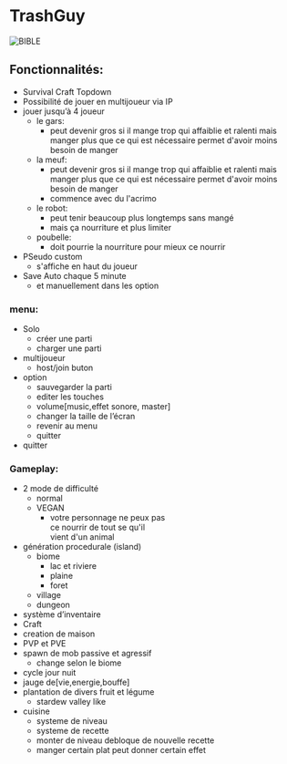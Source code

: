 # TrashGuy
![BIBLE](https://cdn.discordapp.com/attachments/279653808303505409/807578803936559134/Screenshot_20210205-221318_Twitter.jpg)
## Fonctionnalités:  
* Survival Craft Topdown   
* Possibilité de jouer en multijoueur via IP  
* jouer jusqu’à 4 joueur  
  * le gars: 
    * peut devenir gros si il mange trop qui affaiblie et ralenti
      mais manger plus que ce qui est nécessaire permet d'avoir moins besoin de manger
  * la meuf:
    * peut devenir gros si il mange trop qui affaiblie et ralenti
      mais manger plus que ce qui est nécessaire permet d'avoir moins besoin de manger
    * commence avec du l'acrimo
  * le robot:
      * peut tenir beaucoup plus longtemps sans mangé
      * mais ça nourriture et plus limiter 
  * poubelle:
      * doit pourrie la nourriture pour mieux ce nourrir
* PSeudo custom  
  * s'affiche en haut du joueur  
* Save Auto chaque 5 minute 
  * et manuellement dans les option
  
### menu: 
  * Solo
    * créer une parti  
    * charger une parti  
  * multijoueur
    * host/join buton
  * option  
    * sauvegarder la parti  
    * editer les touches  
    * volume[music,effet sonore, master]  
    * changer la taille de l’écran  
    * revenir au menu  
    * quitter  
  * quitter  

### Gameplay:  
* 2 mode de difficulté
  * normal
  * VEGAN
    * votre personnage ne peux pas  
    ce nourrir de tout se qu'il  
    vient d'un animal  
* génération procedurale (island)  
  * biome  
    * lac et riviere   
    * plaine  
    * foret  
  * village
  * dungeon
* système d’inventaire    
* Craft 
* creation de maison 
* PVP et PVE  
* spawn de mob passive et agressif
  * change selon le biome
* cycle jour nuit
* jauge de[vie,energie,bouffe]
* plantation de divers fruit et légume    
  * stardew valley like
* cuisine  
  * systeme de niveau
  * systeme de recette
  * monter de niveau debloque de nouvelle recette
  * manger certain plat peut donner certain effet
